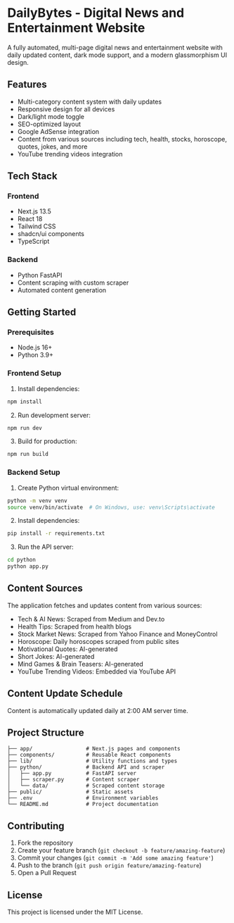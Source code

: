 # DailyBytes - Digital News and Entertainment Website

A fully automated, multi-page digital news and entertainment website with daily updated content, dark mode support, and a modern glassmorphism UI design.

## Features

- Multi-category content system with daily updates
- Responsive design for all devices
- Dark/light mode toggle
- SEO-optimized layout
- Google AdSense integration
- Content from various sources including tech, health, stocks, horoscope, quotes, jokes, and more
- YouTube trending videos integration

## Tech Stack

### Frontend
- Next.js 13.5
- React 18
- Tailwind CSS
- shadcn/ui components
- TypeScript

### Backend
- Python FastAPI
- Content scraping with custom scraper
- Automated content generation

## Getting Started

### Prerequisites
- Node.js 16+
- Python 3.9+

### Frontend Setup

1. Install dependencies:
```bash
npm install
```

2. Run development server:
```bash
npm run dev
```

3. Build for production:
```bash
npm run build
```

### Backend Setup

1. Create Python virtual environment:
```bash
python -m venv venv
source venv/bin/activate  # On Windows, use: venv\Scripts\activate
```

2. Install dependencies:
```bash
pip install -r requirements.txt
```

3. Run the API server:
```bash
cd python
python app.py
```

## Content Sources

The application fetches and updates content from various sources:

- Tech & AI News: Scraped from Medium and Dev.to
- Health Tips: Scraped from health blogs
- Stock Market News: Scraped from Yahoo Finance and MoneyControl
- Horoscope: Daily horoscopes scraped from public sites
- Motivational Quotes: AI-generated
- Short Jokes: AI-generated
- Mind Games & Brain Teasers: AI-generated
- YouTube Trending Videos: Embedded via YouTube API

## Content Update Schedule

Content is automatically updated daily at 2:00 AM server time.

## Project Structure

```
├── app/                 # Next.js pages and components
├── components/          # Reusable React components
├── lib/                 # Utility functions and types
├── python/              # Backend API and scraper
│   ├── app.py           # FastAPI server
│   ├── scraper.py       # Content scraper
│   └── data/            # Scraped content storage
├── public/              # Static assets
├── .env                 # Environment variables
└── README.md            # Project documentation
```

## Contributing

1. Fork the repository
2. Create your feature branch (`git checkout -b feature/amazing-feature`)
3. Commit your changes (`git commit -m 'Add some amazing feature'`)
4. Push to the branch (`git push origin feature/amazing-feature`)
5. Open a Pull Request

## License

This project is licensed under the MIT License.